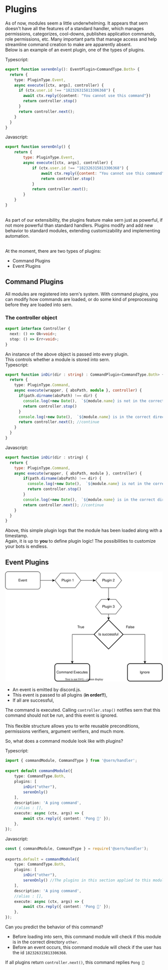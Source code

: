 # Plugins

As of now, modules seem a little underwhelming. It appears that sern doesn't have all the features of a standard handler,
which manages permissions, categorizes, cool-downs, publishes application commands, role permissions, etc. Many important
parts that manage access and help streamline command creation to make are apparently absent.  
Below is an example of an event plugin, one of the types of plugins.

Typescript:
```typescript
export function serenOnly(): EventPlugin<CommandType.Both> {
  return {
    type: PluginType.Event,
    async execute([ctx, args], controller) {
      if (ctx.user.id !== "182326315813306368") {
        await ctx.reply({content: "You cannot use this command"})
        return controller.stop()
      }
      return controller.next();
    }
  }
}
```
Javascript:
```javascript
export function serenOnly() {
    return {
        type: PluginType.Event,
        async execute([ctx, args], controller) {
            if (ctx.user.id !== "182326315813306368") {
                await ctx.reply({content: "You cannot use this command"})
                return controller.stop()
            }
            return controller.next();
        }
    }
}
```

<br /> As part of our extensibility, the plugins feature make sern just as powerful, if not more powerful than 
standard handlers.
Plugins modify and add new behavior to standard modules, extending customizability and implementing automation.

<br /> At the moment, there are two types of plugins:

- Command Plugins
- Event Plugins

## Command Plugins
All modules are registered into sern's system. With command plugins, you can modify how commands are loaded,
or do some kind of preprocessing before they are loaded into sern.
### The controller object
```typescript
export interface Controller {
  next: () => Ok<void>;
  stop: () => Err<void>;
}
```
An instance of the above object is passed into every plugin. <br />
This controls whether a module is stored into sern. <br />
Typescript:
```typescript
export function inDir(dir : string) : CommandPlugin<CommandType.Both> {
  return {
    type: PluginType.Command,
    async execute(wrapper, { absPath, module }, controller) {
      if(path.dirname(absPath) !== dir) {
        console.log(+new Date(),  `${module.name} is not in the correct directory!`);
        return controller.stop()
      }
      console.log(+new Date(),  `${module.name} is in the correct directory!`);
      return controller.next(); //continue
    }
  }
}
```
Javascript:
```javascript
export function inDir(dir : string) {
  return {
    type: PluginType.Command,
    async execute(wrapper, { absPath, module }, controller) {
        if(path.dirname(absPath) !== dir) {
          console.log(+new Date(),  `${module.name} is not in the correct directory!`);
          return controller.stop()
        }
        console.log(+new Date(),  `${module.name} is in the correct directory!`);
        return controller.next(); //continue
    }
  }
}
```
Above, this simple plugin logs that the module has been loaded along with a timestamp. <br />
Again, it is up to **you** to define plugin logic! The possibilities to customize your bots is endless.

## Event Plugins
![event-plugins](../../../assets/images/eventplugins.drawio.svg) <br />
- An event is emitted by discord.js.
- This event is passed to all plugins (**in order!!**),
- If all are successful,

The command is executed. Calling `controller.stop()` notifies sern that this command should not be run,
and this event is ignored.
<br /> <br />
This flexible structure allows you to write reusable preconditions, permissions verifiers,
argument verifiers, and much more.

<p>So, what does a command module look like with plugins?</p>

Typescript:
```typescript
import { commandModule, CommandType } from '@sern/handler';

export default commandModule({
	type: CommandType.Both,
	plugins: [
        inDir("other"), 
        serenOnly()
    ],
	description: 'A ping command',
	//alias : [],
	execute: async (ctx, args) => {
		await ctx.reply({ content: 'Pong 🏓' });
	},
});
```
Javascript:
```typescript
const { commandModule, CommandType } = require('@sern/handler');

exports.default = commandModule({
	type: CommandType.Both,
	plugins: [
        inDir("other"), 
        serenOnly() //The plugins in this section applied to this module!
    ],
	description: 'A ping command',
	//alias : [],
	execute: async (ctx, args) => {
		await ctx.reply({ content: 'Pong 🏓' });
	},
});
```
Can you predict the behavior of this command?

- Before loading into sern, this command module will check if this module is in the correct directory `other`.
- Before an event occurs, this command module will check if the user has the id `182326315813306368`.

If all plugins return `controller.next()`, this command replies `Pong 🏓`